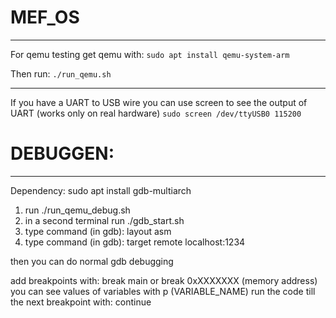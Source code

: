 # MEF_OS
---

For qemu testing get qemu with:
```sudo apt install qemu-system-arm```

Then run:
```./run_qemu.sh```

---
If you have a UART to USB wire you can use screen to see the output of UART (works only on real hardware)
```sudo screen /dev/ttyUSB0 115200```

# DEBUGGEN:
---
Dependency:
sudo apt install gdb-multiarch

1. run ./run_qemu_debug.sh
2. in a second terminal run ./gdb_start.sh
3. type command (in gdb): layout asm
4. type command (in gdb): target remote localhost:1234

then you can do normal gdb debugging

add breakpoints with: break main or break 0xXXXXXXX (memory address)
you can see values of variables with p (VARIABLE_NAME)
run the code till the next breakpoint with: continue


